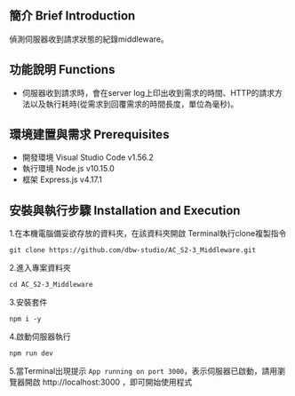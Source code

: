 ## 簡介 Brief Introduction
偵測伺服器收到請求狀態的紀錄middleware。


## 功能說明 Functions 
- 伺服器收到請求時，會在server log上印出收到需求的時間、HTTP的請求方法以及執行耗時(從需求到回覆需求的時間長度，單位為毫秒)。

## 環境建置與需求 Prerequisites
- 開發環境 Visual Studio Code v1.56.2
- 執行環境 Node.js v10.15.0
- 框架 Express.js v4.17.1

## 安裝與執行步驟 Installation and Execution
1.在本機電腦備妥欲存放的資料夾，在該資料夾開啟 Terminal執行clone複製指令
```
git clone https://github.com/dbw-studio/AC_S2-3_Middleware.git
```

2.進入專案資料夾
```
cd AC_S2-3_Middleware
```

3.安裝套件
```
npm i -y
```

4.啟動伺服器執行
```
npm run dev
```

5.當Terminal出現提示 `App running on port 3000`，表示伺服器已啟動，請用瀏覽器開啟 http://localhost:3000 ，即可開始使用程式
